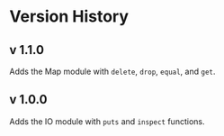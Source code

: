 # Version History

## v 1.1.0

Adds the Map module with `delete`, `drop`, `equal`, and `get`.

## v 1.0.0

Adds the IO module with `puts` and `inspect` functions.
